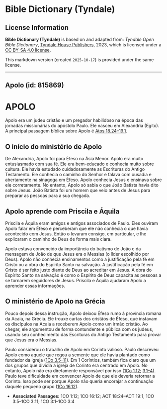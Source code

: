 # Bible Dictionary (Tyndale)

## License Information

**Bible Dictionary (Tyndale)** is based on and adapted from: _Tyndale Open Bible Dictionary_, [Tyndale House Publishers](https://tyndaleopenresources.com/), 2023, which is licensed under a [CC BY-SA 4.0 license](https://creativecommons.org/licenses/by-sa/4.0/legalcode.en).

This markdown version (created `2025-10-17`) is provided under the same license.



--------------------------------

## Apolo (id: 815869)

APOLO
=====

Apolo era um judeu cristão e um pregador habilidoso na época das jornadas missionárias do apóstolo Paulo. Ele nasceu em Alexandria (Egito). A principal passagem bíblica sobre Apolo é [Atos 18\.24–19\.1](https://ref.ly/Acts18:24-Acts19:1).

O início do ministério de Apolo
-------------------------------

De Alexandria, Apolo foi para Éfeso na Ásia Menor. Apolo era muito entusiasmado com sua fé. Ele era bem\-educado e conhecia muito sobre cultura. Ele havia estudado cuidadosamente as Escrituras do Antigo Testamento. Ele conhecia o caminho do Senhor e falava com ousadia e abertamente na sinagoga em Éfeso. Apolo conhecia Jesus e ensinava sobre ele corretamente. No entanto, Apolo só sabia o que João Batista havia dito sobre Jesus. João Batista foi um homem que veio antes de Jesus para preparar as pessoas para a sua chegada.

Apolo aprende com Priscila e Áquila
-----------------------------------

Priscila e Áquila eram amigos e antigos associados de Paulo. Eles ouviram Apolo falar em Éfeso e perceberam que ele não conhecia o que havia acontecido com Jesus. Então o levaram consigo, em particular, e lhe explicaram o caminho de Deus de forma mais clara.

Apolo estava convencido da importância do batismo de João e da mensagem de João de que Jesus era o Messias (o líder escolhido por Deus). Apolo não conhecia ensinamentos como a justificação pela fé em Cristo ou a obra do Espírito Santo na salvação. A justificação pela fé em Cristo é ser feito justo diante de Deus ao acreditar em Jesus. A obra do Espírito Santo na salvação é como o Espírito de Deus capacita as pessoas a se tornarem seguidores de Jesus. Priscila e Áquila ajudaram Apolo a aprender essas informações.

O ministério de Apolo na Grécia
-------------------------------

Pouco depois dessa instrução, Apolo deixou Éfeso rumo à província romana da Acaia, na Grécia. Ele trouxe cartas dos cristãos de Éfeso, que instavam os discípulos na Acaia a receberem Apolo como um irmão cristão. Ao chegar, ele argumentou de forma contundente e pública com os judeus, usando seu conhecimento das Escrituras do Antigo Testamento para provar que Jesus era o Messias.

Paulo considerou o trabalho de Apolo em Corinto valioso. Paulo descreveu Apolo como aquele que regou a semente que ele havia plantado como fundador da igreja ([1Co 3\.5–11](https://ref.ly/1Cor3:5-1Cor3:11)). Em 1 Coríntios, também fica claro que um dos grupos que dividia a igreja de Corinto era centrado em Apolo. No entanto, Apolo não era diretamente responsável por isso ([1Co 1\.12](https://ref.ly/1Cor1:12); [3\.1–4](https://ref.ly/1Cor3:1-1Cor3:4)). Paulo teve dificuldade em convencer Apolo de que ele deveria retornar a Corinto. Isso pode ser porque Apolo não queria encorajar a continuação daquele pequeno grupo ([1Co 16\.12](https://ref.ly/1Cor16:12)).

* **Associated Passages:** 1CO 1:12; 1CO 16:12; ACT 18:24–ACT 19:1; 1CO 3:5–1CO 3:11; 1CO 3:1–1CO 3:4

